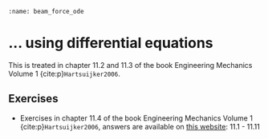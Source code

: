 ```{index} Section force; frame; using differential equations
:name: beam_force_ode
```
# ... using differential equations

This is treated in chapter 11.2 and 11.3 of the book Engineering Mechanics Volume 1 {cite:p}`Hartsuijker2006`.

## Exercises
- Exercises in chapter 11.4 of the book Engineering Mechanics Volume 1 {cite:p}`Hartsuijker2006`, answers are available on [this website](https://icozct.tudelft.nl/TUD_CT/bookanswers/vol1/Chapter11/): 11.1 - 11.11